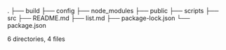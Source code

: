 .
├── build
├── config
├── node_modules
├── public
├── scripts
├── src
├── README.md
├── list.md
├── package-lock.json
└── package.json

6 directories, 4 files
